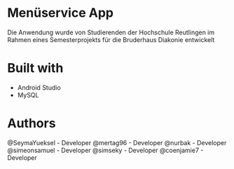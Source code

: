 # Menüservice App

Die Anwendung wurde von Studierenden der Hochschule Reutlingen im Rahmen eines Semesterprojekts für die
Bruderhaus Diakonie entwickelt

# Built with

- Android Studio
- MySQL

# Authors

@SeymaYueksel - Developer
@mertag96 - Developer
@nurbak - Developer
@simeonsamuel - Developer
@simseky - Developer
@coenjamie7 - Developer


